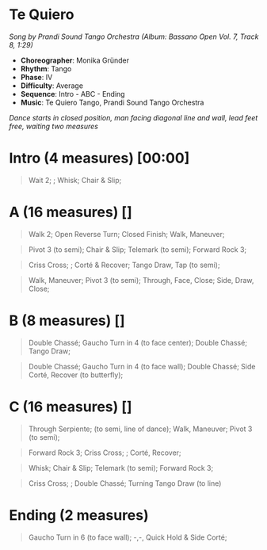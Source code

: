 # Te Quiero
*Song by Prandi Sound Tango Orchestra (Album: Bassano Open Vol. 7, Track 8, 1:29)*

* **Choreographer**: Monika Gründer
* **Rhythm**: Tango
* **Phase**: IV
* **Difficulty**: Average
* **Sequence**: Intro - ABC - Ending
* **Music**: Te Quiero Tango, Prandi Sound Tango Orchestra

*Dance starts in closed position, man facing diagonal line and wall, lead feet free, waiting two measures*

# Intro (4 measures) [00:00]

> Wait 2; ; Whisk; Chair & Slip;

# A (16 measures) []

> Walk 2; Open Reverse Turn; Closed Finish; Walk, Maneuver;

> Pivot 3 (to semi); Chair & Slip; Telemark (to semi); Forward Rock 3;

> Criss Cross; ; Corté & Recover; Tango Draw, Tap (to semi);

> Walk, Maneuver; Pivot 3 (to semi); Through, Face, Close; Side, Draw, Close;

# B (8 measures) []

> Double Chassé; Gaucho Turn in 4 (to face center); Double Chassé; Tango Draw;

> Double Chassé; Gaucho Turn in 4 (to face wall); Double Chassé; Side Corté, Recover (to butterfly);

# C (16 measures) []

> Through Serpiente; (to semi, line of dance); Walk, Maneuver; Pivot 3 (to semi);

> Forward Rock 3; Criss Cross; ; Corté, Recover;

> Whisk; Chair & Slip; Telemark (to semi); Forward Rock 3;

> Criss Cross; ; Double Chassé; Turning Tango Draw (to line)

# Ending (2 measures)

> Gaucho Turn in 6 (to face wall); -,-, Quick Hold & Side Corté;
